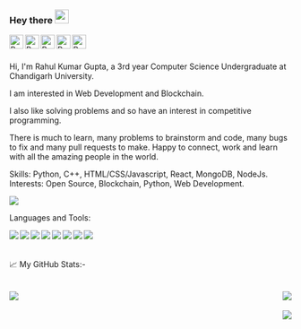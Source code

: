 ### Hey there <img src="https://media.giphy.com/media/hvRJCLFzcasrR4ia7z/giphy.gif" width="25px">
  
<a href="https://www.linkedin.com/in/rahul-kumar-gupta-01/"> 
  <img height="25" img align="left" alt="Rahul's LinkedIn" src="https://img.shields.io/badge/LinkedIn-0077B5?style=for-the-badge&logo=linkedin&logoColor=white" />
</a>

<a href="https://www.codechef.com/users/rahulgupta01">
  <img height="25" img align="left" alt="Rahul's Codechef" src="https://cp-logo.vercel.app/codechef/rahulgupta01?logo=true"/>
</a>

<a href="https://www.codechef.com/users/rahulgupta01">
  <img height="25" img align="left" alt="Rahul's Codechef" src="https://cp-logo.vercel.app/leetcode/rahulgupta01?logo=true"/>
</a>

<a href="https://codeforces.com/profile/rahulkumargupta"> 
  <img height="25" img align="left" alt="Rahul's Codeforces" src="https://cp-logo.vercel.app/codeforces/rahulkumargupta?logo=true"/>
</a>

<a href = "mailto: rahulslg20@gmail.com"> 
<img height="25" img align="left" alt="Rahul's Gmail " src="https://img.shields.io/badge/Gmail-D14836?style=for-the-badge&logo=gmail&logoColor=whitee" />
</a>

<br>
<br>

Hi, I'm Rahul Kumar Gupta, a 3rd year Computer Science Undergraduate at Chandigarh University.

I am interested in Web Development and Blockchain.

I also like solving problems and so have an interest in competitive programming.

There is much to learn, many problems to brainstorm and code, many bugs to fix and many pull requests to make. Happy to connect, work and learn with all the amazing people in the world.

Skills: Python, C++, HTML/CSS/Javascript, React, MongoDB, NodeJs.
Interests: Open Source, Blockchain, Python, Web Development.

<img align="center" style="margin: auto;" src="https://leetcard.jacoblin.cool/rahulgupta01?theme=nord">

<br>

Languages and Tools: 

<img align="left" src="https://img.shields.io/badge/c++-%2300599C.svg?style=for-the-badge&logo=c%2B%2B&ogoColor=white">
<img align="left" src="https://img.shields.io/badge/Java-ED8B00?style=for-the-badge&logo=java&logoColor=white">
<img align="left" src="https://img.shields.io/badge/Python-3776AB?style=for-the-badge&logo=python&logoColor=white">
<img align="left" src="https://img.shields.io/badge/html5-%23E34F26.svg?style=for-the-badge&logo=html5&logoColor=white">
<img align="left" src="https://img.shields.io/badge/CSS-239120?&style=for-the-badge&logo=css3&logoColor=white">
<img align="left" src="https://img.shields.io/badge/JavaScript-F7DF1E?style=for-the-badge&logo=javascript&logoColor=black">
<img align="left" src="https://img.shields.io/badge/git-%23F05033.svg?style=for-the-badge&logo=git&logoColor=white">
<img align="left" src="https://img.shields.io/badge/Visual_Studio_Code-0078D4?style=for-the-badge&logo=visual%20studio%20code&logoColor=white">
<br>
<br>
<br>
📈 My GitHub Stats:-
<br>
<br>
<br>
<img align="left" src="https://streak-stats.demolab.com?user=rahullgupta&theme=onedark">
<img align="right" src="https://github-readme-stats.vercel.app/api?username=rahullgupta&show_icons=true&theme=onedark">
<br>
<br>
<img align="right" src="https://github-readme-stats.vercel.app/api/top-langs/?username=rahullgupta&layout=compact&theme=onedark">

